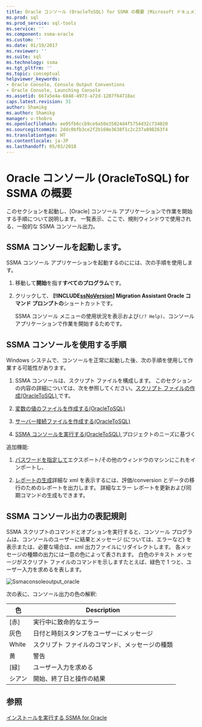 ```yaml
---
title: Oracle コンソール (OracleToSQL) for SSMA の概要 |Microsoft ドキュメント
ms.prod: sql
ms.prod_service: sql-tools
ms.service: ''
ms.component: ssma-oracle
ms.custom: ''
ms.date: 01/19/2017
ms.reviewer: ''
ms.suite: sql
ms.technology: ssma
ms.tgt_pltfrm: ''
ms.topic: conceptual
helpviewer_keywords:
- Oracle Console, Console Output Conventions
- Oracle Console, Launching Console
ms.assetid: 667a5e4a-6848-4973-a72d-1287f64718ac
caps.latest.revision: 31
author: Shamikg
ms.author: Shamikg
manager: v-thobro
ms.openlocfilehash: ee95fb6ccb9ce9a50e35024d4f5754d32c734020
ms.sourcegitcommit: 2ddc0bfb3ce2f2b160e3638f1c2c237a898263f4
ms.translationtype: HT
ms.contentlocale: ja-JP
ms.lasthandoff: 05/03/2018
---
```

# <a name="getting-started-with-ssma--for-oracle-console-oracletosql"></a>Oracle コンソール (OracleToSQL) for SSMA の概要
このセクションを起動し、[Oracle] コンソール アプリケーションで作業を開始する手順について説明します。 一覧表示、ここで、規則ウィンドウで使用される、一般的な SSMA コンソール出力。  
  
## <a name="launching-ssma-console"></a>SSMA コンソールを起動します。  
SSMA コンソール アプリケーションを起動するのにには、次の手順を使用します。  
  
1.  移動して**開始**を指す**すべてのプログラム**です。  
  
2.  クリックして、  **[!INCLUDE[ssNoVersion](../../includes/ssnoversion_md.md)] Migration Assistant Oracle コマンド プロンプトの**ショートカットです。  
  
    SSMA コンソール メニューの使用状況を表示および`(/? Help)`、コンソール アプリケーションで作業を開始するためです。  
  
## <a name="procedure-for-using-the-ssma-console"></a>SSMA コンソールを使用する手順  
Windows システムで、コンソールを正常に起動した後、次の手順を使用して作業する可能性があります。  
  
1.  SSMA コンソールは、スクリプト ファイルを構成します。 このセクションの内容の詳細については、次を参照してください。[スクリプト ファイルの作成&#40;OracleToSQL&#41; ](../../ssma/oracle/creating-script-files-oracletosql.md)です。  
  
2.  [変数の値のファイルを作成する&#40;OracleToSQL&#41;](../../ssma/oracle/creating-variable-value-files-oracletosql.md)  
  
3.  [サーバー接続ファイルを作成する&#40;OracleToSQL&#41;](../../ssma/oracle/creating-the-server-connection-files-oracletosql.md)  
  
4.  [SSMA コンソールを実行する&#40;OracleToSQL&#41; ](../../ssma/oracle/executing-the-ssma-console-oracletosql.md)プロジェクトのニーズに基づく  
  
追加機能:  
  
1.  [パスワードを指定して](http://msdn.microsoft.com/en-us/8c7d9f8e-06bb-476c-bbd2-15b61d5bba3c)エクスポート/その他のウィンドウのマシンにこれをインポートし、  
  
2.  [レポートの生成](http://msdn.microsoft.com/en-us/ccad6262-01e1-447a-bd2b-c105154c80ce)詳細な xml を表示するには、評価/conversion とデータの移行のためのレポートを出力します。 詳細なエラー レポートを更新および同期コマンドの生成もできます。  
  
## <a name="ssma-console-output-conventions"></a>SSMA コンソール出力の表記規則  
SSMA スクリプトのコマンドとオプションを実行すると、コンソール プログラムは、コンソールのユーザーに結果とメッセージ (については、エラーなど) を表示または、必要な場合は、xml 出力ファイルにリダイレクトします。 各メッセージの種類の出力には一意の色によって表されます。 白色のテキスト メッセージがスクリプト ファイルのコマンドを示しますたとえば、緑色で 1 つと、ユーザー入力を求めるを表します。  
  
![Ssmaconsoleoutput_oracle](../../ssma/db2/media/ssmaconsoleoutput_oracle.jpg "ssmaconsoleoutput_oracle")  
  
次の表に、コンソール出力の色の解釈:  
  
|色|Description|  
|---------|---------------|  
|[赤]|実行中に致命的なエラー|  
|灰色|日付と時刻スタンプをユーザーにメッセージ|  
|White|スクリプト ファイルのコマンド、メッセージの種類|  
|黄|警告|  
|[緑]|ユーザー入力を求める|  
|シアン|開始、終了日と操作の結果|  
  
## <a name="see-also"></a>参照  
[インストールを実行する SSMA for Oracle](http://msdn.microsoft.com/en-us/9211013a-ab24-4c52-9b26-87994b35e502)  
  
